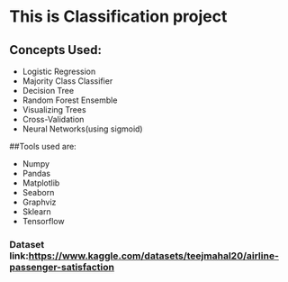 # This is Classification project 

## Concepts Used:
* Logistic Regression
* Majority Class Classifier
* Decision Tree
* Random Forest Ensemble
* Visualizing Trees
* Cross-Validation
* Neural Networks(using sigmoid)

##Tools used are:
* Numpy
* Pandas
* Matplotlib
* Seaborn
* Graphviz
* Sklearn
* Tensorflow

### Dataset link:<https://www.kaggle.com/datasets/teejmahal20/airline-passenger-satisfaction>
